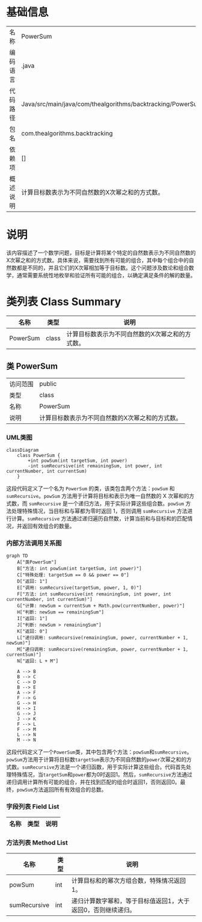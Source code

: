 # 基础信息

|      |      |
|------|------|
| 名称 | PowerSum |
| 编码语言 | .java |
| 代码路径 | Java/src/main/java/com/thealgorithms/backtracking/PowerSum.java |
| 包名 | com.thealgorithms.backtracking |
| 依赖项 | [] |
| 概述说明 | 计算目标数表示为不同自然数的X次幂之和的方式数。 |

# 说明

该内容描述了一个数学问题，目标是计算将某个特定的自然数表示为不同自然数的X次幂之和的方式数。具体来说，需要找到所有可能的组合，其中每个组合中的自然数都是不同的，并且它们的X次幂相加等于目标数。这个问题涉及数论和组合数学，通常需要系统性地枚举和验证所有可能的组合，以确定满足条件的解的数量。

# 类列表 Class Summary

| 名称   | 类型  | 说明 |
|-------|------|-------------|
| PowerSum | class | 计算目标数表示为不同自然数的X次幂之和的方式数。 |



## 类 PowerSum

|      |      |
|------|------|
| 访问范围 | public |
| 类型 | class |
| 名称 | PowerSum |
| 说明 | 计算目标数表示为不同自然数的X次幂之和的方式数。 |


### UML类图

```mermaid
classDiagram
    class PowerSum {
        +int powSum(int targetSum, int power)
        -int sumRecursive(int remainingSum, int power, int currentNumber, int currentSum)
    }
```

这段代码定义了一个名为 `PowerSum` 的类，该类包含两个方法：`powSum` 和 `sumRecursive`。`powSum` 方法用于计算将目标和表示为唯一自然数的 X 次幂和的方式数，而 `sumRecursive` 是一个递归方法，用于实际计算这些组合数。`powSum` 方法处理特殊情况，当目标和与幂都为零时返回 1，否则调用 `sumRecursive` 方法进行计算。`sumRecursive` 方法通过递归遍历自然数，计算当前和与目标和的匹配情况，并返回有效组合的数量。


### 内部方法调用关系图

```mermaid
graph TD
    A["类PowerSum"]
    B["方法: int powSum(int targetSum, int power)"]
    C["特殊处理: targetSum == 0 && power == 0"]
    D["返回: 1"]
    E["调用: sumRecursive(targetSum, power, 1, 0)"]
    F["方法: int sumRecursive(int remainingSum, int power, int currentNumber, int currentSum)"]
    G["计算: newSum = currentSum + Math.pow(currentNumber, power)"]
    H["判断: newSum == remainingSum"]
    I["返回: 1"]
    J["判断: newSum > remainingSum"]
    K["返回: 0"]
    L["递归调用: sumRecursive(remainingSum, power, currentNumber + 1, newSum)"]
    M["递归调用: sumRecursive(remainingSum, power, currentNumber + 1, currentSum)"]
    N["返回: L + M"]

    A --> B
    B --> C
    C --> D
    B --> E
    A --> F
    F --> G
    G --> H
    H --> I
    G --> J
    J --> K
    F --> L
    F --> M
    L --> N
    M --> N
```

这段代码定义了一个`PowerSum`类，其中包含两个方法：`powSum`和`sumRecursive`。`powSum`方法用于计算将目标数`targetSum`表示为不同自然数的`power`次幂之和的方式数。`sumRecursive`方法是一个递归函数，用于实际计算这些组合。代码首先处理特殊情况，当`targetSum`和`power`都为0时返回1。然后，`sumRecursive`方法通过递归调用计算所有可能的组合，并在找到匹配的组合时返回1，否则返回0。最终，`powSum`方法返回所有有效组合的总数。

### 字段列表 Field List

| 名称  | 类型  | 说明 |
|-------|-------|------|

### 方法列表 Method List

| 名称  | 类型  | 说明 |
|-------|-------|------|
| powSum | int | 计算目标和的幂次方组合数，特殊情况返回1。 |
| sumRecursive | int | 递归计算数字幂和，等于目标值返回1，大于返回0，否则继续递归。 |




